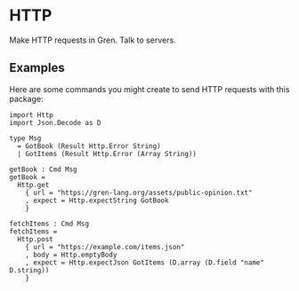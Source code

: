 # HTTP

Make HTTP requests in Gren. Talk to servers.

## Examples

Here are some commands you might create to send HTTP requests with this package:

```gren
import Http
import Json.Decode as D

type Msg
  = GotBook (Result Http.Error String)
  | GotItems (Result Http.Error (Array String))

getBook : Cmd Msg
getBook =
  Http.get
    { url = "https://gren-lang.org/assets/public-opinion.txt"
    , expect = Http.expectString GotBook
    }

fetchItems : Cmd Msg
fetchItems =
  Http.post
    { url = "https://example.com/items.json"
    , body = Http.emptyBody
    , expect = Http.expectJson GotItems (D.array (D.field "name" D.string))
    }
```

